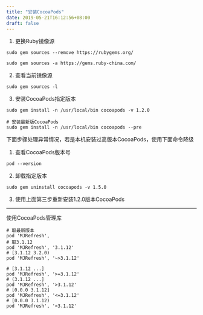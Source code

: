 ```yaml
---
title: "安装CocoaPods"
date: 2019-05-21T16:12:56+08:00
draft: false
---
```


1. 更换Ruby镜像源

`sudo gem sources --remove https://rubygems.org/`

`sudo gem sources -a https://gems.ruby-china.com/`

2. 查看当前镜像源

`sudo gem sources -l`

3. 安装CocoaPods指定版本

`sudo gem install -n /usr/local/bin cocoapods -v 1.2.0`

```
# 安装最新版CocoaPods
sudo gem install -n /usr/local/bin cocoapods --pre
```

下面步骤处理异常情况，若是本机安装过高版本CocoaPods，使用下面命令降级

1. 查看CocoaPods版本号

`pod --version`

2. 卸载指定版本

`sudo gem uninstall cocoapods -v 1.5.0`

3. 使用上面第三步重新安装1.2.0版本CocoaPods

---

使用CocoaPods管理库

```
# 取最新版本
pod 'MJRefresh',
# 取3.1.12
pod 'MJRefresh', '3.1.12'
# [3.1.12 3.2.0)
pod 'MJRefresh', '~>3.1.12'

# [3.1.12 ...]
pod 'MJRefresh', '>=3.1.12'
# (3.1.12 ...]
pod 'MJRefresh', '>3.1.12'
# [0.0.0 3.1.12]
pod 'MJRefresh', '<=3.1.12'
# [0.0.0 3.1.12)
pod 'MJRefresh', '<3.1.12'
```
